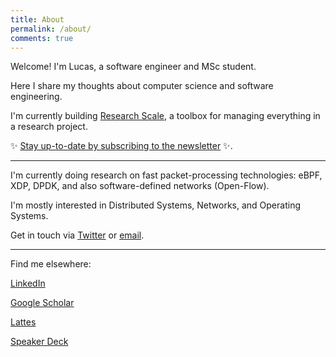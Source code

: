 ```yaml
---
title: About
permalink: /about/
comments: true
---
```


Welcome! I'm Lucas, a software engineer and MSc student.

Here I share my thoughts about computer science and software engineering.

I'm currently building [Research Scale](https://researchscale.io), a toolbox for managing everything in a research project.

✨ [Stay up-to-date by subscribing to the newsletter](https://andreybleme.substack.com/) ✨. 

--- 

I'm currently doing research on fast packet-processing technologies: eBPF, XDP, DPDK, and also software-defined networks (Open-Flow).

I'm mostly interested in Distributed Systems, Networks, and Operating Systems.

Get in touch via [Twitter](https://twitter.com/andreybleme) or [email](mailto:andreybleme1@gmail.com).

---

Find me elsewhere:

[LinkedIn](https://www.linkedin.com/in/andreybleme/)

[Google Scholar](https://scholar.google.com/citations?user=Yt9LrFoAAAAJ)

[Lattes](http://lattes.cnpq.br/0515658353873955)

[Speaker Deck](https://speakerdeck.com/andreybleme)
